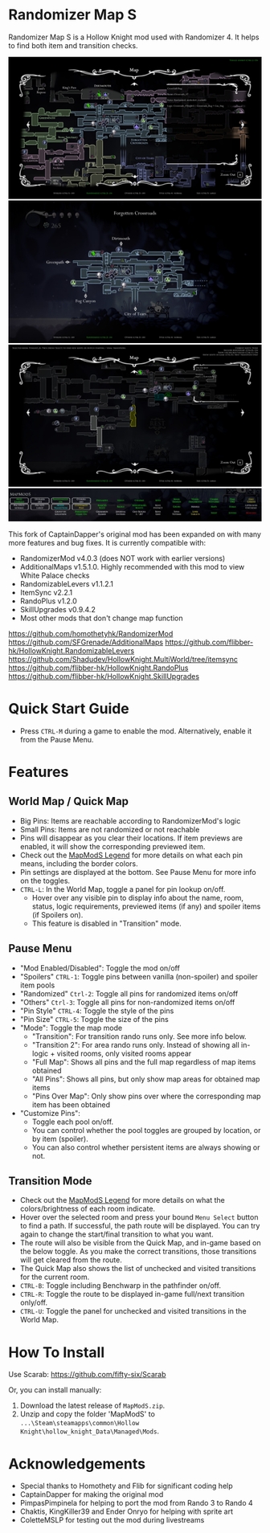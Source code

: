# Randomizer Map S
Randomizer Map S is a Hollow Knight mod used with Randomizer 4. It helps to find both item and transition checks.

![Example Screenshot](./ReadmeAssets/worldmap.jpg)
![Example Screenshot](./ReadmeAssets/quickmap.jpg)
![Example Screenshot](./ReadmeAssets/transition.jpg)
![Example Screenshot](./ReadmeAssets/pause.jpg)

This fork of CaptainDapper's original mod has been expanded on with many more features and bug fixes. It is currently compatible with:
- RandomizerMod v4.0.3 (does NOT work with earlier versions)
- AdditionalMaps v1.5.1.0. Highly recommended with this mod to view White Palace checks
- RandomizableLevers v1.1.2.1
- ItemSync v2.2.1
- RandoPlus v1.2.0
- SkillUpgrades v0.9.4.2
- Most other mods that don't change map function

https://github.com/homothetyhk/RandomizerMod
https://github.com/SFGrenade/AdditionalMaps
https://github.com/flibber-hk/HollowKnight.RandomizableLevers
https://github.com/Shadudev/HollowKnight.MultiWorld/tree/itemsync
https://github.com/flibber-hk/HollowKnight.RandoPlus
https://github.com/flibber-hk/HollowKnight.SkillUpgrades

# Quick Start Guide
- Press `CTRL-M` during a game to enable the mod. Alternatively, enable it from the Pause Menu.

# Features
## World Map / Quick Map
- Big Pins: Items are reachable according to RandomizerMod's logic
- Small Pins: Items are not randomized or not reachable
- Pins will disappear as you clear their locations. If item previews are enabled, it will show the corresponding previewed item.
- Check out the [MapModS Legend](./MAPLEGEND.md) for more details on what each pin means, including the border colors.
- Pin settings are displayed at the bottom. See Pause Menu for more info on the toggles.
- ``CTRL-L``: In the World Map, toggle a panel for pin lookup on/off.
    - Hover over any visible pin to display info about the name, room, status, logic requirements, previewed items (if any) and spoiler items (if Spoilers on).
    - This feature is disabled in "Transition" mode.

## Pause Menu
- "Mod Enabled/Disabled": Toggle the mod on/off
- "Spoilers" `CTRL-1`: Toggle pins between vanilla (non-spoiler) and spoiler item pools
- "Randomized" `Ctrl-2`: Toggle all pins for randomized items on/off
- "Others" `Ctrl-3`: Toggle all pins for non-randomized items on/off
- "Pin Style" `CTRL-4`: Toggle the style of the pins
- "Pin Size" `CTRL-5`: Toggle the size of the pins
- "Mode": Toggle the map mode
    - "Transition": For transition rando runs only. See more info below.
    - "Transition 2": For area rando runs only. Instead of showing all in-logic + visited rooms, only visited rooms appear
    - "Full Map": Shows all pins and the full map regardless of map items obtained
    - "All Pins": Shows all pins, but only show map areas for obtained map items
    - "Pins Over Map": Only show pins over where the corresponding map item has been obtained
- "Customize Pins":
    - Toggle each pool on/off.
    - You can control whether the pool toggles are grouped by location, or by item (spoiler).
    - You can also control whether persistent items are always showing or not.

## Transition Mode
- Check out the [MapModS Legend](./MAPLEGEND.md) for more details on what the colors/brightness of each room indicate.
- Hover over the selected room and press your bound `Menu Select` button to find a path. If successful, the path route will be displayed. You can try again to change the start/final transition to what you want.
- The route will also be visible from the Quick Map, and in-game based on the below toggle. As you make the correct transitions, those transitions will get cleared from the route.
- The Quick Map also shows the list of unchecked and visited transitions for the current room.
- `CTRL-B`: Toggle including Benchwarp in the pathfinder on/off.
- `CTRL-R`: Toggle the route to be displayed in-game full/next transition only/off.
- `CTRL-U`: Toggle the panel for unchecked and visited transitions in the World Map. 

# How To Install
Use Scarab: https://github.com/fifty-six/Scarab

Or, you can install manually:
1. Download the latest release of `MapModS.zip`.
2. Unzip and copy the folder 'MapModS' to `...\Steam\steamapps\common\Hollow Knight\hollow_knight_Data\Managed\Mods`.

# Acknowledgements
- Special thanks to Homothety and Flib for significant coding help
- CaptainDapper for making the original mod
- PimpasPimpinela for helping to port the mod from Rando 3 to Rando 4
- Chaktis, KingKiller39 and Ender Onryo for helping with sprite art
- ColetteMSLP for testing out the mod during livestreams
